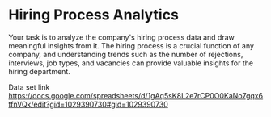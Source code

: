 # Hiring Process Analytics

 Your task is to analyze the company's hiring process data and draw meaningful insights from it. The hiring process is a crucial function of any company, and understanding trends such as the number of rejections, interviews, job types, and vacancies can provide valuable insights for the hiring department.

 Data set link
 https://docs.google.com/spreadsheets/d/1gAq5sK8L2e7rCP0O0KaNo7gqx6tfnVQk/edit?gid=1029390730#gid=1029390730
